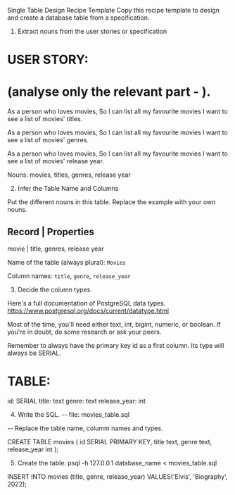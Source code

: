 Single Table Design Recipe Template
Copy this recipe template to design and create a database table from a specification.

1. Extract nouns from the user stories or specification

# USER STORY:
# (analyse only the relevant part - ).

As a person who loves movies,
So I can list all my favourite movies
I want to see a list of movies' titles.

As a person who loves movies,
So I can list all my favourite movies
I want to see a list of movies' genres.

As a person who loves movies,
So I can list all my favourite movies
I want to see a list of movies' release year.

Nouns: movies, titles, genres, release year


2. Infer the Table Name and Columns

Put the different nouns in this table. Replace the example with your own nouns.

Record |	Properties
---------------------
movie  |	title, genres, release year 


Name of the table (always plural): `Movies`

Column names: `title`, `genre`, `release_year`

3. Decide the column types.

Here's a full documentation of PostgreSQL data types. https://www.postgresql.org/docs/current/datatype.html

Most of the time, you'll need either text, int, bigint, numeric, or boolean. If you're in doubt, do some research or ask your peers.

Remember to always have the primary key id as a first column. Its type will always be SERIAL.

# TABLE:

id: SERIAL
title: text
genre: text
release_year: int

4. Write the SQL.
-- file: movies_table.sql

-- Replace the table name, columm names and types.

CREATE TABLE movies (
  id SERIAL PRIMARY KEY,
  title text,
  genre text,
  release_year int
);

5. Create the table.
psql -h 127.0.0.1 database_name < movies_table.sql

 INSERT INTO movies
  (title, genre, release_year)
  VALUES('Elvis', 'Biography', 2022);